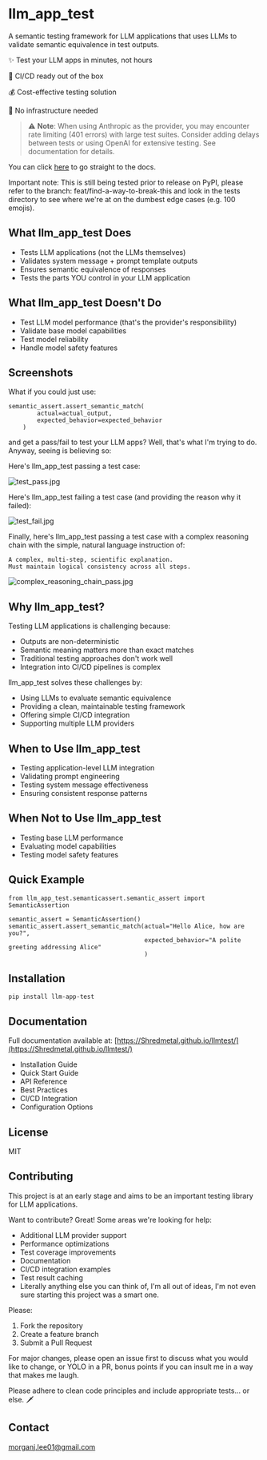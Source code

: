 # llm_app_test

A semantic testing framework for LLM applications that uses LLMs to validate semantic equivalence in test outputs. 

✨ Test your LLM apps in minutes, not hours

🚀 CI/CD ready out of the box

💰 Cost-effective testing solution

🔧 No infrastructure needed

> ⚠️ **Note**: When using Anthropic as the provider, you may encounter rate limiting (401 errors) with large test suites. Consider adding delays between tests or using OpenAI for extensive testing. See documentation for details.

You can click [here](https://Shredmetal.github.io/llmtest/) to go straight to the docs.

Important note: This is still being tested prior to release on PyPI, please refer to the branch: feat/find-a-way-to-break-this and look in the tests directory to see where we're at on the dumbest edge cases (e.g. 100 emojis).

## What llm_app_test Does
- Tests LLM applications (not the LLMs themselves)
- Validates system message + prompt template outputs
- Ensures semantic equivalence of responses
- Tests the parts YOU control in your LLM application

## What llm_app_test Doesn't Do
- Test LLM model performance (that's the provider's responsibility)
- Validate base model capabilities
- Test model reliability
- Handle model safety features

## Screenshots

What if you could just use:

```
semantic_assert.assert_semantic_match(
        actual=actual_output,
        expected_behavior=expected_behavior
    )
```
and get a pass/fail to test your LLM apps? Well, that's what I'm trying to do. Anyway, seeing is believing so:

Here's llm_app_test passing a test case:

![test_pass.jpg](test_pass.jpg)

Here's llm_app_test failing a test case (and providing the reason why it failed):

![test_fail.jpg](test_fail.jpg)

Finally, here's llm_app_test passing a test case with a complex reasoning chain with the simple, natural language 
instruction of:

```
A complex, multi-step, scientific explanation.
Must maintain logical consistency across all steps.
```

![complex_reasoning_chain_pass.jpg](complex_reasoning_chain_pass.jpg)

## Why llm_app_test?

Testing LLM applications is challenging because:
- Outputs are non-deterministic
- Semantic meaning matters more than exact matches
- Traditional testing approaches don't work well
- Integration into CI/CD pipelines is complex

llm_app_test solves these challenges by:
- Using LLMs to evaluate semantic equivalence
- Providing a clean, maintainable testing framework
- Offering simple CI/CD integration
- Supporting multiple LLM providers

## When to Use llm_app_test
- Testing application-level LLM integration
- Validating prompt engineering
- Testing system message effectiveness
- Ensuring consistent response patterns

## When Not to Use llm_app_test
- Testing base LLM performance
- Evaluating model capabilities
- Testing model safety features

## Quick Example

```
from llm_app_test.semanticassert.semantic_assert import SemanticAssertion

semantic_assert = SemanticAssertion() 
semantic_assert.assert_semantic_match(actual="Hello Alice, how are you?", 
                                      expected_behavior="A polite greeting addressing Alice" 
                                      )
```


## Installation

```
pip install llm-app-test
```


## Documentation

Full documentation available at: [https://Shredmetal.github.io/llmtest/](https://Shredmetal.github.io/llmtest/)

- Installation Guide
- Quick Start Guide
- API Reference
- Best Practices
- CI/CD Integration
- Configuration Options

## License

MIT

## Contributing

This project is at an early stage and aims to be an important testing library for LLM applications. 

Want to contribute? Great! Some areas we're looking for help:
- Additional LLM provider support
- Performance optimizations
- Test coverage improvements
- Documentation
- CI/CD integration examples
- Test result caching
- Literally anything else you can think of, I'm all out of ideas, I'm not even sure starting this project was a smart one.

Please:
1. Fork the repository
2. Create a feature branch
3. Submit a Pull Request

For major changes, please open an issue first to discuss what you would like to change, or YOLO in a PR, bonus points if you can insult me in a way that makes me laugh.

Please adhere to clean code principles and include appropriate tests... or else. 🗡️

## Contact

morganj.lee01@gmail.com